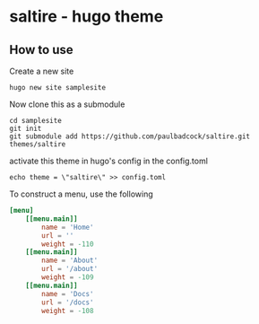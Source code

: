 # saltire - hugo theme

## How to use

Create a new site

```shell
hugo new site samplesite
```

Now clone this as a submodule

```shell
cd samplesite
git init
git submodule add https://github.com/paulbadcock/saltire.git themes/saltire
```

activate this theme in hugo's config in the config.toml

```shell
echo theme = \"saltire\" >> config.toml
```

To construct a menu, use the following

```toml
[menu]
    [[menu.main]]
        name = 'Home'
        url = ''
        weight = -110
    [[menu.main]]
        name = 'About'
        url = '/about'
        weight = -109
    [[menu.main]]
        name = 'Docs'
        url = '/docs'
        weight = -108
```
